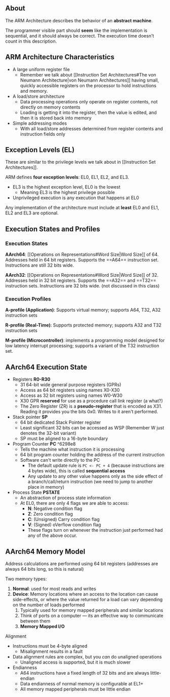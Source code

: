 ## About

The ARM Architecture describes the behavior of an **abstract machine**.

The programmer visible part should **seem** like the implementation is sequential, and it should always be correct. The execution time doesn't count in this description.

## ARM Architecture Characteristics

- A large uniform register file
	- Remember we talk about [[Instruction Set Architectures#The von Neumann Architecture|von Neumann Architectures]] having small, quickly accessible registers on the processor to hold instructions and memory.
- A load/store architecture
	- Data processing operations only operate on register contents, not directly on memory contents
	- Loading is getting it into the register, then the value is edited, and then it is stored back into memory
- Simple addressing modes
	- With all load/store addresses determined from register contents and instruction fields only

## Exception Levels (EL)

These are similar to the privilege levels we talk about in [[Instruction Set Architectures]].

ARM defines **four exception levels**: EL0, EL1, EL2, and EL3.
- EL3 is the highest exception level, EL0 is the lowest
	- Meaning EL3 is the highest privilege possible
- Unprivileged execution is any execution that happens at EL0

Any implementation of the architecture must include at **least** EL0 and EL1, EL2 and EL3 are optional.

## Execution States and Profiles

### Execution States

**AArch64**: [[Operations on Representations#Word Size|Word Size]] of 64. Addresses held in 64 bit registers. Supports the ==A64== instruction set. Instructions are still 32 bits wide.

**AArch32**: [[Operations on Representations#Word Size|Word Size]] of 32. Addresses held in 32 bit registers. Supports the ==A32== and ==T32== instruction sets. Instructions are 32 bits wide. (not discussed in this class)

### Execution Profiles

**A-profile (Application)**: Supports virtual memory; supports A64, T32, A32 instruction sets

**R-profile (Real-Time)**: Supports protected memory; supports A32 and T32 instruction sets

**M-profile (Microcontroller)**: implements a programming model designed for low latency interrupt processing; supports a variant of the T32 instruction set.

## AArch64 Execution State

- Registers **R0-R30**
	- 31 64-bit wide general purpose registers (GPRs)
	- Access as 64 bit registers using names X0-X30
	- Access as 32 bit registers using names W0-W30
	- X30 GPR **reserved** for use as a procedure call link register (a what?)
	- The Zero Register (ZR) is a **pseudo-register** that is encoded as X31. Reading it provides you the bits 0x0. Writes to it aren't performed.
- Stack pointer **SP**
	- 64 bit dedicated Stack Pointer register
	- Least significant 32 bits can be accessed as WSP (Remember W just denotes the 32-bit variant)
	- SP must be aligned to a 16-byte boundary
- Program Counter **PC** ^6298e8
	- Tells the machine what instruction it is processing 
	- 64 bit program counter holding the address of the current instruction
	- Software can't write directly to the PC
		- The default update rule is `PC <- PC + 4` (because instructions are 4 bytes wide), this is called **sequential access**
		- Any update to any other value happens only as the side effect of a branch/call/return instruction (we need to jump to another place in memory)
- Process State **PSTATE**
	- An abstraction of process state information
	- At EL0, there are only 4 flags we are able to access:
		- **N**: Negative condition flag
		- **Z**: Zero condition flag
		- **C**: (Unsigned) Carry condition flag
		- **V**: (Signed) oVerflow condition flag
		- These flags turn on whenever the instruction just performed had any of the above occur.

## AArch64 Memory Model

Address calculations are performed using 64 bit registers (addresses are always 64 bits long, so this is natural)

Two memory types:
1. **Normal**: used for most reads and writes
2. **Device**: Memory locations where an access to the location can cause side-effects, or where the value returned for a load can vary depending on the number of loads performed
	1. Typically used for memory mapped peripherals and similar locations
	2. Think of ports on a computer — its an effective way to communicate between them
	3. **Memory Mapped I/O**

Alignment
- Instructions must be 4-byte aligned
	- Misalignment results in a fault
- Data alignment rules are complex, but you *can* do unaligned operations
	- Unaligned access is supported, but it is much slower
- Endianness
	- A64 instructions have a fixed length of 32 bits and are always little-endian
	- Data endianness of normal memory is configurable at EL1+
	- All memory mapped peripherals must be little endian